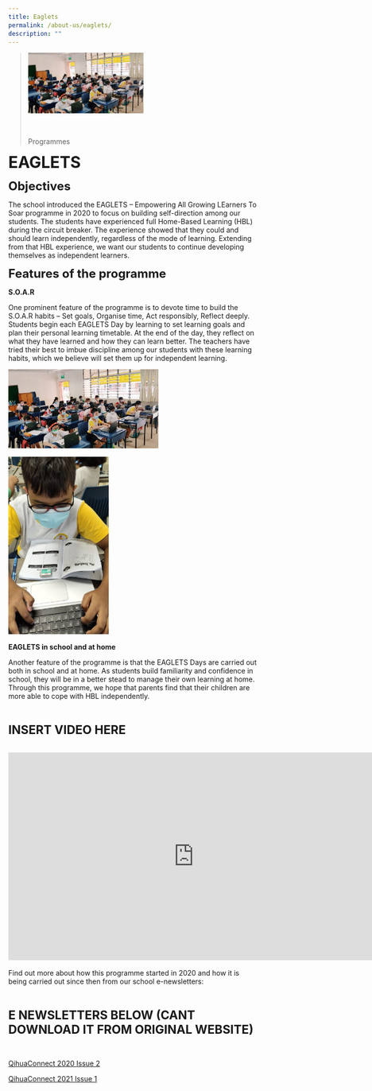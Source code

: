 ```yaml
---
title: Eaglets
permalink: /about-us/eaglets/
description: ""
---
```

><img src="/images/Programmes/EAGLETS 1.jpg"  
     style="width:50%"
			align="left"><br><br><br><br><br><br><br><br><br><br>
>Programmes

**<font size=6>EAGLETS</font>**

**<font size=5>Objectives</font>**

The school introduced the EAGLETS – Empowering All Growing LEarners To Soar programme in 2020 to focus on building self-direction among our students. The students have experienced full Home-Based Learning (HBL) during the circuit breaker. The experience showed that they could and should learn independently, regardless of the mode of learning. Extending from that HBL experience, we want our students to continue developing themselves as independent learners.

**<font size=5>Features of the programme</font>**

**S.O.A.R**

One prominent feature of the programme is to devote time to build the S.O.A.R habits – Set goals, Organise time, Act responsibly, Reflect deeply. Students begin each EAGLETS Day by learning to set learning goals and plan their personal learning timetable. At the end of the day, they reflect on what they have learned and how they can learn better. The teachers have tried their best to imbue discipline among our students with these learning habits, which we believe will set them up for independent learning.

<img src="/images/Programmes/EAGLETS%201.jpg"  
     style="width:60%">

<img src="/images/Programmes/EAGLETS%202.jpeg"  
     style="width:40%">


**EAGLETS in school and at home**

Another feature of the programme is that the EAGLETS Days are carried out both in school and at home. As students build familiarity and confidence in school, they will be in a better stead to manage their own learning at home. Through this programme, we hope that parents find that their children are more able to cope with HBL independently.

<br>

**<font size=5>INSERT VIDEO HERE</font>**

<br>

<iframe width="746" height="418" src="https://www.youtube.com/embed/wvHM_194SRE" title="EAGLETS@Qihua (720p)" frameborder="0" allow="accelerometer; autoplay; clipboard-write; encrypted-media; gyroscope; picture-in-picture" allowfullscreen></iframe>


Find out more about how this programme started in 2020 and how it is being carried out since then from our school e-newsletters:

<br>

**<font size=5> E NEWSLETTERS BELOW (CANT DOWNLOAD IT FROM ORIGINAL WEBSITE)</font>**

<br>

[QihuaConnect 2020 Issue 2](https://qihuapri.moe.edu.sg/wp-content/uploads/flipbook/2020_Issue_Two/mobile/index.html)

[QihuaConnect 2021 Issue 1](https://cloud.3dissue.com/213008/213119/252709/QihuaConnectIssue1/?fbclid=IwAR18ZOaKBSrs6z71j389BNqCDMTGXzSVTRfAPbzPU3jDHdZTKaOCOA0tbiA)